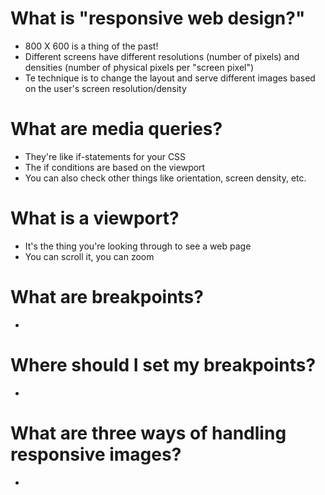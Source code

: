 # What is "responsive web design?"

- 800 X 600 is a thing of the past! 
- Different screens have different resolutions (number of pixels) and densities (number of physical pixels per "screen pixel")
- Te technique is to change the layout and serve different images based on the user's screen resolution/density

# What are media queries?

- They're like if-statements for your CSS 
- The if conditions are based on the viewport
- You can also check other things like orientation, screen density, etc. 

# What is a viewport?

- It's the thing you're looking through to see a web page
- You can scroll it, you can zoom

# What are breakpoints? 

- 

# Where should I set my breakpoints? 

-

# What are three ways of handling responsive images? 

-

